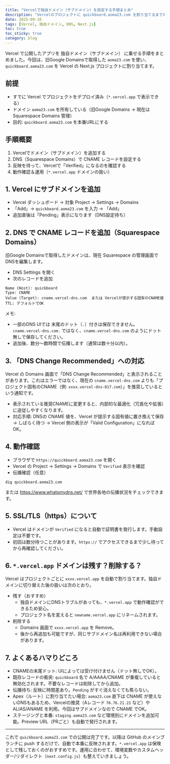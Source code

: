 ```yaml
---
title: "Vercelで独自ドメイン（サブドメイン）を設定する手順まとめ"
description: "Vercelのプロジェクトに quickboard.aoma23.com を割り当てるまでの流れを、Vercel側の設定とDNS（旧Google Domains→Squarespace）のレコード追加、検証、運用の注意点まで漏れなく解説。"
date: 2025-09-16
tags: [Vercel, 独自ドメイン, DNS, Next.js]
toc: true
toc_sticky: true
category: blog
---
```


Vercel で公開したアプリを 独自ドメイン（サブドメイン） に乗せる手順をまとめました。今回は、旧Google Domainsで取得した `aoma23.com` を使い、`quickboard.aoma23.com` を Vercel の Next.js プロジェクトに割り当てます。

## 前提

- すでに Vercel でプロジェクトをデプロイ済み（`*.vercel.app` で表示できる）
- ドメイン `aoma23.com` を所有している（旧Google Domains → 現在は Squarespace Domains 管理）
- 目的: `quickboard.aoma23.com` を本番URLにする

## 手順概要

1) Vercelでドメイン（サブドメイン）を追加する
2) DNS（Squarespace Domains）で CNAME レコードを設定する
3) 反映を待って、Vercelで「Verified」になるのを確認する
4) 動作確認＆運用（`*.vercel.app` ドメインの扱い）

## 1. Vercel にサブドメインを追加

- Vercel ダッシュボード → 対象 Project → Settings → Domains
- 「Add」→ `quickboard.aoma23.com` を入力 → 「Add」
- 追加直後は「Pending」表示になります（DNS設定待ち）

## 2. DNS で CNAME レコードを追加（Squarespace Domains）

旧Google Domainsで取得したドメインは、現在 Squarespace の管理画面でDNSを編集します。

- DNS Settings を開く
- 次のレコードを追加

```
Name (Host): quickboard
Type: CNAME
Value (Target): cname.vercel-dns.com  または Vercelが提示する固有のCNAME値
TTL: デフォルトでOK
```

メモ:

- 一部のDNS UIでは 末尾のドット（`.`）付きは保存できません。`cname.vercel-dns.com.` ではなく、`cname.vercel-dns.com` のようにドット無しで保存してください。
- 追加後、数分〜数時間で伝播します（通常は数十分以内）。

## 3. 「DNS Change Recommended」への対応

Vercel の Domains 画面で「DNS Change Recommended」と表示されることがあります。これはエラーではなく、現在の `cname.vercel-dns.com` よりも「プロジェクト固有のCNAME（例: `xxxx.vercel-dns-017.com`）」を推奨しているという通知です。

- 表示されている推奨CNAMEに変更すると、内部的な最適化（冗長化や拡張）に追従しやすくなります。
- 対応手順: DNSの CNAME 値を、Vercel が提示する固有値に置き換えて保存 → しばらく待つ → Vercel 側の表示が「Valid Configuration」になればOK。

## 4. 動作確認

- ブラウザで `https://quickboard.aoma23.com` を開く
- Vercel の Project → Settings → Domains で `Verified` 表示を確認
- 伝播確認（任意）

```
dig quickboard.aoma23.com
```

または https://www.whatsmydns.net/ で世界各地の伝播状況をチェックできます。

## 5. SSL/TLS（https）について

- Vercel はドメインが `Verified` になると自動で証明書を発行します。手動設定は不要です。
- 初回は数分待つことがあります。`https://` でアクセスできるまで少し待ってから再確認してください。

## 6. `*.vercel.app` ドメインは残す？削除する？

Vercel はプロジェクトごとに `xxxx.vercel.app` を自動で割り当てます。独自ドメインに切り替えた後の扱いは次のとおり。

- 残す（おすすめ）
  - 独自ドメインにDNSトラブルがあっても、`*.vercel.app` で動作確認ができるため安心。
  - プロジェクト名を変えると `newname.vercel.app` にリネームされます。
- 削除する
  - Domains 画面で `xxxx.vercel.app` を Remove。
  - 後から再追加も可能ですが、同じサブドメイン名は再利用できない場合があります。

## 7. よくあるハマりどころ

- CNAMEの末尾ドット: UIによっては受け付けません（ドット無しでOK）。
- 既存レコードの衝突: `quickboard` 名で A/AAAA/CNAME が重複していると無効化されます。不要なレコードは削除してから追加。
- 伝播待ち: 反映に時間差あり。`Pending` がすぐ消えなくても焦らない。
- Apex（ルート）に割り当てたい場合: `aoma23.com` 直下は CNAME が使えないDNSもあるため、Vercelの推奨（Aレコード `76.76.21.21` など）や ALIAS/ANAME を利用。今回はサブドメインなので CNAME でOK。
- ステージングと本番: `staging.aoma23.com` など環境別にドメインを追加可能。Preview URL（PRごと）も自動で発行されます。

---

これで `quickboard.aoma23.com` での公開は完了です。以降は GitHub のメインブランチに push するだけで、自動で本番に反映されます。`*.vercel.app` は保険として残しておくのがおすすめです。運用に合わせて、環境変数やカスタムヘッダー/リダイレクト（`next.config.js`）も整えていきましょう。

